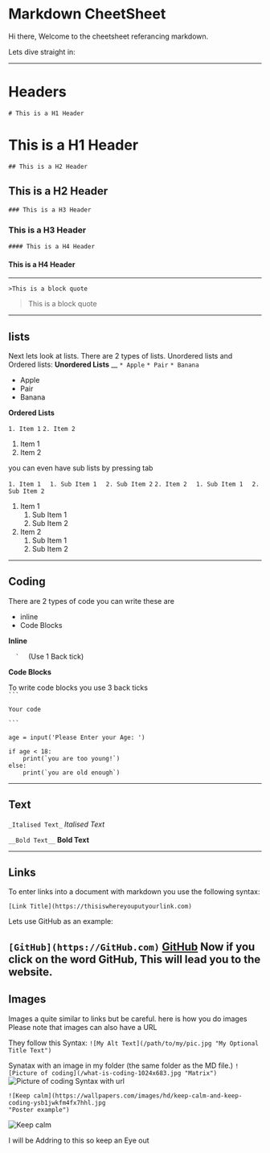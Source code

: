 # Markdown CheetSheet

Hi there, Welcome to the cheetsheet referancing markdown. 

Lets dive straight in:

---
# Headers 

`# This is a H1 Header`
# This is a H1 Header
`## This is a H2 Header`
## This is a H2 Header
`### This is a H3 Header`
### This is a H3 Header
`#### This is a H4 Header`
#### This is a H4 Header
---
`>This is a block quote`
>This is a block quote
---

## lists

Next lets look at lists. There are 2 types of lists. Unordered lists and Ordered lists:
__Unordered Lists__
__
` * Apple `
` * Pair `
` * Banana `

* Apple
* Pair 
* Banana

__Ordered Lists__

` 1. Item 1 `
` 2. Item 2 `
1. Item 1
2. Item 2

you can even have sub lists by pressing tab

` 1. Item 1 `
`   1. Sub Item 1 `
`   2. Sub Item 2 `
` 2. Item 2 `
`   1. Sub Item 1 `
`   2. Sub Item 2 `

1. Item 1 
    1. Sub Item 1    
    2. Sub Item 2 
2. Item 2 
    1. Sub Item 1 
    2. Sub Item 2 

---

## Coding

There are 2 types of code you can write these are 
* inline
* Code Blocks 

__Inline__

```   `   ``` (Use 1 Back tick)

__Code Blocks__

To write code blocks you use 3 back ticks  
` ``` `
```
Your code 
```
` ``` `

``` 
age = input('Please Enter your Age: ')

if age < 18:
    print(`you are too young!`)
else:
    print(`you are old enough`)
```
---
## Text

`_Italised Text_`
_Italised Text_

`__Bold Text__`
__Bold Text__

---

## Links

To enter links into a document with markdown you use the following syntax:

`[Link Title](https://thisiswhereyouputyourlink.com)`

Lets use GitHub as an example:

`[GitHub](https://GitHub.com)`
[GitHub](https://GitHub.com)
Now if you click on the word GitHub, This will lead you to the website. 
---

## Images
Images a quite similar to  links but be careful. here is how you do images
Please note that images can also have a URL

They follow this Syntax:
`![My Alt Text](/path/to/my/pic.jpg "My Optional Title Text")`

Synatax with an image in my folder (the same folder as the MD file.)
`![Picture of coding](/what-is-coding-1024x683.jpg "Matrix")`
![Picture of coding](/resources/what-is-coding-1024x683.jpg "Matrix")
Syntax with url

```
![Keep calm](https://wallpapers.com/images/hd/keep-calm-and-keep-coding-ysb1jwkfm4fx7hhl.jpg
"Poster example")
```

![Keep calm](https://wallpapers.com/images/hd/keep-calm-and-keep-coding-ysb1jwkfm4fx7hhl.jpg "Poster example")


I will be Addring to this so keep an Eye out 